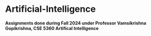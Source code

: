 
# Artificial-Intelligence

#### Assignments done during Fall 2024 under Professor Vamsikrishna Gopikrishna, CSE 5360 Artifical Intelligence